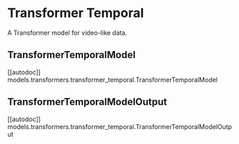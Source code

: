 <!--Copyright 2024 The HuggingFace Team. All rights reserved.

Licensed under the Apache License, Version 2.0 (the "License"); you may not use this file except in compliance with
the License. You may obtain a copy of the License at

http://www.apache.org/licenses/LICENSE-2.0

Unless required by applicable law or agreed to in writing, software distributed under the License is distributed on
an "AS IS" BASIS, WITHOUT WARRANTIES OR CONDITIONS OF ANY KIND, either express or implied. See the License for the
specific language governing permissions and limitations under the License.
-->

# Transformer Temporal

A Transformer model for video-like data.

## TransformerTemporalModel

[[autodoc]] models.transformers.transformer_temporal.TransformerTemporalModel

## TransformerTemporalModelOutput

[[autodoc]] models.transformers.transformer_temporal.TransformerTemporalModelOutput
